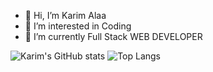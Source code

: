 - 👋 Hi, I’m Karim Alaa
- 👀 I’m interested in Coding
- 🌱 I’m currently Full Stack WEB DEVELOPER

![Karim's GitHub stats](https://github-readme-stats.vercel.app/api?username=lightdevkimo&show_icons=true&theme=default&hide=contribs,issues)
![Top Langs](https://github-readme-stats.vercel.app/api/top-langs/?username=lightdevkimo&hide=html,scss,css&layout=compact)

<!--
<div align="right">
    <a align="left" href="https://app.daily.dev/karimnafady"><img src="https://api.daily.dev/devcards/61a039c759e247d9957c3ddfacf80c23.png?r=vw0" width="300"                   alt="Karim Alaa Hamed Nafady's Dev Card"/>
    </a>
</div>
<div align="left">
    <h3 align="left">Languages and Tools:</h3>
    <p align="left">
        <a href="https://angular.io" target="_blank" rel="noreferrer">
            <img
            src="https://angular.io/assets/images/logos/angular/angular.svg"
            alt="angular"
            width="40"
            height="40"
            />
        </a>
        <a href="https://getbootstrap.com" target="_blank" rel="noreferrer">
            <img
            src="https://raw.githubusercontent.com/devicons/devicon/master/icons/bootstrap/bootstrap-plain-wordmark.svg"
            alt="bootstrap"
            width="40"
            height="40"
            />
        </a>
        <a href="https://www.w3schools.com/css/" target="_blank" rel="noreferrer">
            <img
            src="https://raw.githubusercontent.com/devicons/devicon/master/icons/css3/css3-original-wordmark.svg"
            alt="css3"
            width="40"
            height="40"
            />
        </a></br></br>
        <a href="https://firebase.google.com/" target="_blank" rel="noreferrer">
            <img
            src="https://www.vectorlogo.zone/logos/firebase/firebase-icon.svg"
            alt="firebase"
            width="40"
            height="40"
            />
        </a>
        <a href="https://flutter.dev" target="_blank" rel="noreferrer">
            <img
            src="https://www.vectorlogo.zone/logos/flutterio/flutterio-icon.svg"
            alt="flutter"
            width="40"
            height="40"
            />
        </a>
        <a href="https://git-scm.com/" target="_blank" rel="noreferrer">
            <img
            src="https://www.vectorlogo.zone/logos/git-scm/git-scm-icon.svg"
            alt="git"
            width="40"
            height="40"
            />
        </a></br></br>
        <a href="https://www.w3.org/html/" target="_blank" rel="noreferrer">
            <img
            src="https://raw.githubusercontent.com/devicons/devicon/master/icons/html5/html5-original-wordmark.svg"
            alt="html5"
            width="40"
            height="40"
            />
        </a>
        <a href="https://developer.mozilla.org/en-US/docs/Web/JavaScript"
            target="_blank"
            rel="noreferrer">
            <img
            src="https://raw.githubusercontent.com/devicons/devicon/master/icons/javascript/javascript-original.svg"
            alt="javascript"
            width="40"
            height="40"
            />
        </a>
        <a href="https://laravel.com/" target="_blank" rel="noreferrer">
            <img
            src="https://raw.githubusercontent.com/devicons/devicon/master/icons/laravel/laravel-plain-wordmark.svg"
            alt="laravel"
            width="40"
            height="40"
            />
        </a>
        <a href="https://www.linux.org/" target="_blank" rel="noreferrer">
            <img
            src="https://raw.githubusercontent.com/devicons/devicon/master/icons/linux/linux-original.svg"
            alt="linux"
            width="40"
            height="40"
            />
        </a>
        <a href="https://www.mongodb.com/" target="_blank" rel="noreferrer">
            <img
            src="https://raw.githubusercontent.com/devicons/devicon/master/icons/mongodb/mongodb-original-wordmark.svg"
            alt="mongodb"
            width="40"
            height="40"
            />
        </a></br></br>
        <a href="https://www.mysql.com/" target="_blank" rel="noreferrer">
            <img
            src="https://raw.githubusercontent.com/devicons/devicon/master/icons/mysql/mysql-original-wordmark.svg"
            alt="mysql"
            width="40"
            height="40"
            />
        </a>
        <a href="https://nextjs.org/" target="_blank" rel="noreferrer">
            <img
            src="https://cdn.worldvectorlogo.com/logos/nextjs-2.svg"
            alt="nextjs"
            width="40"
            height="40"
            />
        </a>
        <a href="https://nodejs.org" target="_blank" rel="noreferrer">
            <img
            src="https://raw.githubusercontent.com/devicons/devicon/master/icons/nodejs/nodejs-original-wordmark.svg"
            alt="nodejs"
            width="40"
            height="40"
            />
        </a></br></br>
        <a href="https://www.php.net" target="_blank" rel="noreferrer">
            <img
            src="https://raw.githubusercontent.com/devicons/devicon/master/icons/php/php-original.svg"
            alt="php"
            width="40"
            height="40"
            />
        </a>
        <a href="https://reactjs.org/" target="_blank" rel="noreferrer">
            <img
            src="https://raw.githubusercontent.com/devicons/devicon/master/icons/react/react-original-wordmark.svg"
            alt="react"
            width="40"
            height="40"
            />
        </a>
        <a href="https://www.typescriptlang.org/" target="_blank" rel="noreferrer">
            <img
            src="https://raw.githubusercontent.com/devicons/devicon/master/icons/typescript/typescript-original.svg"
            alt="typescript"
            width="40"
            height="40"
            />
        </a>
    </p>
</div>
-->
